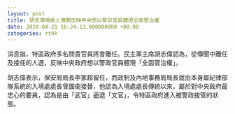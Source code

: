 ```yaml
---
layout: post
title: 胡志偉稱換人傳聞反映中央想以警政官員體現全面管治權
date: 2020-04-21 16:24:13.000000000 +08:00
categories: rthk
---
```


消息指，特區政府多名問責官員將會離任。民主黨主席胡志偉認為，從傳聞中離任及接任的人選，反映中央政府想以警政官員體現「全面管治權」。

胡志偉表示，保安局局長李家超留任，而政制及內地事務局局長就由本身屬紀律部隊系統的入境處處長曾國衞接替，他認為入境處處長傳統以來，屬於對中央政府最忠心的要員，認為是由「武官」逼退「文官」，令特區政府進入被警政接管的狀態。
